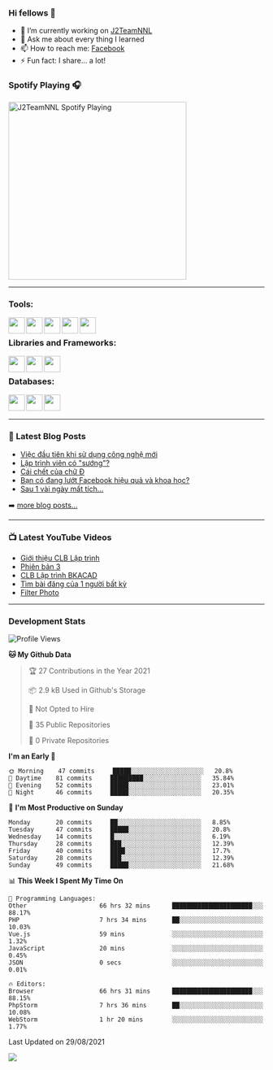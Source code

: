 ### Hi fellows 👋

- 🔭 I’m currently working on [J2TeamNNL]
- 💬 Ask me about every thing I learned
- 📫 How to reach me: [Facebook]
- ⚡ Fun fact: I share... a lot!


### Spotify Playing 🎧
[<img src="https://spotify-playing-git-master.j2teamnnl.vercel.app/api/spotify-playing" alt="J2TeamNNL Spotify Playing" width="350" />](https://open.spotify.com/user/31ghget3jspvgpjwbv5pcwli3smab)

---

### Tools:
<img align='left' height="32" width="32" src="https://cdn.jsdelivr.net/npm/simple-icons@4.8.0/icons/sublimetext.svg" />
<img align='left' height="32" width="32" src="https://cdn.jsdelivr.net/npm/simple-icons@4.8.0/icons/phpstorm.svg" />
<img align='left' height="32" width="32" src="https://cdn.jsdelivr.net/npm/simple-icons@4.8.0/icons/xampp.svg" />
<img align='left' height="32" width="32" src="https://cdn.jsdelivr.net/npm/simple-icons@4.8.0/icons/laragon.svg" />
<img align='left' height="32" width="32" src="https://cdn.jsdelivr.net/npm/simple-icons@4.8.0/icons/docker.svg" />
<br>

### Libraries and Frameworks:
<img align='left' height="32" width="32" src="https://cdn.jsdelivr.net/npm/simple-icons@4.8.0/icons/jquery.svg" />
<img align='left' height="32" width="32" src="https://cdn.jsdelivr.net/npm/simple-icons@4.8.0/icons/laravel.svg" />
<img align='left' height="32" width="32" src="https://cdn.jsdelivr.net/npm/simple-icons@4.8.0/icons/nuxt-dot-js.svg" />
<br>

### Databases:
<img align='left' height="32" width="32" src="https://cdn.jsdelivr.net/npm/simple-icons@4.8.0/icons/mysql.svg" />
<img align='left' height="32" width="32" src="https://cdn.jsdelivr.net/npm/simple-icons@4.8.0/icons/postgresql.svg" />
<img align='left' height="32" width="32" src="https://cdn.jsdelivr.net/npm/simple-icons@4.8.0/icons/elasticsearch.svg" />

<br>
<br>

---

### 📕 Latest Blog Posts
<!-- BLOG-POST-LIST:START -->
- [Việc đầu tiên khi sử dụng công nghệ mới](https://j2teamnnl.blogspot.com/2020/07/viec-au-tien-khi-su-dung-cong-nghe-moi.html)
- [Lập trình viên có "sướng"?](https://j2teamnnl.blogspot.com/2020/03/lap-trinh-vien-co.html)
- [Cái chết của chữ Đ](https://j2teamnnl.blogspot.com/2020/01/cai-chet-cua-chu.html)
- [Bạn có đang lướt Facebook hiệu quả và khoa học?](https://j2teamnnl.blogspot.com/2019/08/ban-co-ang-luot-web-hieu-qua-va-khoa-hoc.html)
- [Sau 1 vài ngày mất tích...](https://j2teamnnl.blogspot.com/2019/08/sau-1-vai-ngay-mat-tich.html)
<!-- BLOG-POST-LIST:END -->
➡️ [more blog posts...](https://j2teamnnl.blogspot.com)

---

### 📺 Latest YouTube Videos
<!-- YOUTUBE:START -->
- [Giới thiệu CLB Lập trình](https://www.youtube.com/watch?v=JL6Rnav6cwQ)
- [Phiên bản 3](https://www.youtube.com/watch?v=4mnEEnLgr2E)
- [CLB Lập trình BKACAD](https://www.youtube.com/watch?v=qBt6Z4il53Y)
- [Tìm bài đăng của 1 người bất kỳ](https://www.youtube.com/watch?v=PyvfvB-l7LA)
- [Filter Photo](https://www.youtube.com/watch?v=5vnjtl5S0Ig)
<!-- YOUTUBE:END -->

---
### Development Stats
<!--START_SECTION:waka-->
![Profile Views](http://img.shields.io/badge/Profile%20Views-23-blue)

**🐱 My Github Data** 

> 🏆 27 Contributions in the Year 2021
 > 
> 📦 2.9 kB Used in Github's Storage 
 > 
> 🚫 Not Opted to Hire
 > 
> 📜 35 Public Repositories 
 > 
> 🔑 0 Private Repositories  
 > 
**I'm an Early 🐤** 

```text
🌞 Morning    47 commits     █████░░░░░░░░░░░░░░░░░░░░   20.8% 
🌆 Daytime    81 commits     █████████░░░░░░░░░░░░░░░░   35.84% 
🌃 Evening    52 commits     █████░░░░░░░░░░░░░░░░░░░░   23.01% 
🌙 Night      46 commits     █████░░░░░░░░░░░░░░░░░░░░   20.35%

```
📅 **I'm Most Productive on Sunday** 

```text
Monday       20 commits     ██░░░░░░░░░░░░░░░░░░░░░░░   8.85% 
Tuesday      47 commits     █████░░░░░░░░░░░░░░░░░░░░   20.8% 
Wednesday    14 commits     █░░░░░░░░░░░░░░░░░░░░░░░░   6.19% 
Thursday     28 commits     ███░░░░░░░░░░░░░░░░░░░░░░   12.39% 
Friday       40 commits     ████░░░░░░░░░░░░░░░░░░░░░   17.7% 
Saturday     28 commits     ███░░░░░░░░░░░░░░░░░░░░░░   12.39% 
Sunday       49 commits     █████░░░░░░░░░░░░░░░░░░░░   21.68%

```


📊 **This Week I Spent My Time On** 

```text
💬 Programming Languages: 
Other                    66 hrs 32 mins      ██████████████████████░░░   88.17% 
PHP                      7 hrs 34 mins       ██░░░░░░░░░░░░░░░░░░░░░░░   10.03% 
Vue.js                   59 mins             ░░░░░░░░░░░░░░░░░░░░░░░░░   1.32% 
JavaScript               20 mins             ░░░░░░░░░░░░░░░░░░░░░░░░░   0.45% 
JSON                     0 secs              ░░░░░░░░░░░░░░░░░░░░░░░░░   0.01%

🔥 Editors: 
Browser                  66 hrs 31 mins      ██████████████████████░░░   88.15% 
PhpStorm                 7 hrs 36 mins       ██░░░░░░░░░░░░░░░░░░░░░░░   10.08% 
WebStorm                 1 hr 20 mins        ░░░░░░░░░░░░░░░░░░░░░░░░░   1.77%

```


 Last Updated on 29/08/2021
<!--END_SECTION:waka-->

<img align="left" src="https://github-readme-stats-git-master.j2teamnnl.vercel.app/api?username=J2TeamNNL&show_icons=true&hide_border=true" />


[J2TeamNNL]: https://j2teamnnl.com/
[Facebook]: https://fb.me/j2teamnnl
